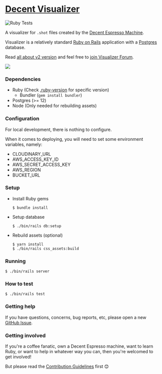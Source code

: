 # [Decent Visualizer](https://visualizer.coffee/)

![Ruby Tests](https://github.com/miharekar/decent-visualizer/actions/workflows/ruby-tests.yml/badge.svg)

A visualizer for `.shot` files created by the [Decent Espresso Machine](https://decentespresso.com/).

Visualizer is a relatively standard [Ruby on Rails](https://rubyonrails.org/) application with a [Postgres](https://www.postgresql.org/) database.

Read [all about v2 version](https://public.3.basecamp.com/p/y8keyN8VrToTNwXw84ZvC2p1) and feel free to [join Visualizer Forum](https://decentforum.com/tag/visualizer).

[![](sample.png)](https://visualizer.coffee/shots/77152920-e5f5-4fd9-a54c-e84133ea1d3e)

### Dependencies

- Ruby (Check [.ruby-version](.ruby-version) for specific version)
  - Bundler (`gem install bundler`)
- Postgres (>= 12)
- Node (Only needed for rebuilding assets)

### Configuration

For local development, there is nothing to configure.

When it comes to deploying, you will need to set some environment variables, namely:

- CLOUDINARY_URL
- AWS_ACCESS_KEY_ID
- AWS_SECRET_ACCESS_KEY
- AWS_REGION
- BUCKET_URL

### Setup

- Install Ruby gems
    ```shell
    $ bundle install
    ```
- Setup database
    ```shell
    $ ./bin/rails db:setup
    ```
- Rebuild assets (optional)
    ```shell
    $ yarn install
    $ ./bin/rails css_assets:build
    ```

### Running

```shell
$ ./bin/rails server
```

### How to test

```shell
$ ./bin/rails test
```

### Getting help

If you have questions, concerns, bug reports, etc, please open a new [GitHub Issue](https://github.com/miharekar/decent-visualizer/issues/).

### Getting involved

If you're a coffee fanatic, own a Decent Espresso machine, want to learn Ruby, or want to help in whatever way you can, then you're welcomed to get involved!

But please read the [Contribution Guidelines](CONTRIBUTING) first 😊
